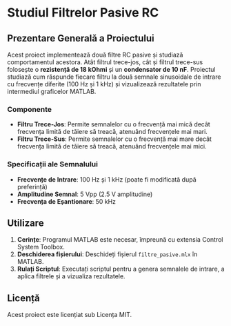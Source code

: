 # Studiul Filtrelor Pasive RC

## Prezentare Generală a Proiectului

Acest proiect implementează două filtre RC pasive și studiază comportamentul acestora. Atât filtrul trece-jos, cât și filtrul trece-sus folosește o **rezistență de 18 kOhmi** și un **condensator de 10 nF**. Proiectul studiază cum răspunde fiecare filtru la două semnale sinusoidale de intrare cu frecvențe diferite (100 Hz și 1 kHz) și vizualizează rezultatele prin intermediul graficelor MATLAB.

### Componente

- **Filtru Trece-Jos**: Permite semnalelor cu o frecvență mai mică decât frecvența limită de tăiere să treacă, atenuând frecvențele mai mari.
- **Filtru Trece-Sus**: Permite semnalelor cu o frecvență mai mare decât frecvența limită de tăiere să treacă, atenuând frecvențele mai mici.

### Specificații ale Semnalului

- **Frecvențe de Intrare**: 100 Hz și 1 kHz (poate fi modificată după preferință)
- **Amplitudine Semnal**: 5 Vpp (2.5 V amplitudine)
- **Frecvența de Eșantionare**: 50 kHz

## Utilizare

1. **Cerințe**: Programul MATLAB este necesar, împreună cu extensia Control System Toolbox.
2. **Deschiderea fișierului**: Deschideți fișierul `filtre_pasive.mlx` în MATLAB.
3. **Rulați Scriptul**: Executați scriptul pentru a genera semnalele de intrare, a aplica filtrele și a vizualiza rezultatele.

## Licență

Acest proiect este licențiat sub Licența MIT.
